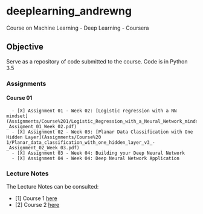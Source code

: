 # deeplearning_andrewng

Course on Machine Learning - Deep Learning - Coursera

## Objective

   Serve as a repository of code submitted to the course. Code is in Python 3.5
   
   ### Assignments
   
   #### Course 01
      
      - [X] Assignment 01 - Week 02: [Logistic regression with a NN mindset](Assignments/Course%201/Logistic_Regression_with_a_Neural_Network_mindset_v3_-_Assigment_01_Week_02.pdf)
      - [X] Assignment 02 - Week 03: [Planar Data Classification with One Hidden Layer](Assignments/Course%20 1/Planar_data_classification_with_one_hidden_layer_v3_-_Assignment_02_Week_03.pdf)
      - [X] Assignment 03 - Week 04: Building your Deep Neural Network
      - [X] Assignment 04 - Week 04: Deep Neural Network Application
   
   ### Lecture Notes

   The Lecture Notes can be consulted:
   - [1] Course 1 [here](https://github.com/darioromero/deeplearning_andrewng/tree/master/Lecture%20Notes/Course%201)
   - [2] Course 2 [here](https://github.com/darioromero/deeplearning_andrewng/tree/master/Lecture%20Notes/Course%202)
   


